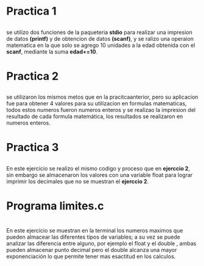 # Practica 1 <H2>
se utilizo dos funciones de la paqueteria **stdio** para realizar una impresion de datos **(printf)** y de obtencion de datos **(scanf)**, y se ralizo una operaion matematica en la que solo se agrego 10 unidades a la edad obtenida con el **scanf**, mediante la suma **edad+=10**.
# Practica 2 <H2>
se utilizaron los mismos metos que en la pracitcaanterior, pero su aplicacion fue para obtener 4 valores para su utilizacion en formulas matematicas, todos estos numeros fueron numeros enteros y se realizao la impresion del resultado de cada formula matemática, los resultados se realizaron en numeros enteros.
# Practica 3 <H2> 
En este ejercicio se realizo el mismo codigo y proceso que en **ejerccio 2**, sin embargo se almacenaron los valores con una variable float para lograr imprimir los decimales que no se muestran el **ejerccio 2**.
# Programa limites.c <H1>
En este ejercicio se muestran en la terminal los numeros maximos que pueden almacear las diferentes tipos de variables; a su vez se puede analizar las diferencia entre alguno, por ejemplo el float y el double , ambas pueden almacenar punto decimal pero el double alcanza una mayor exponenciación lo que permite tener mas esactitud en los calculos. 
